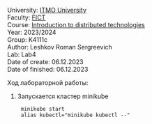 University: [ITMO University](https://itmo.ru/ru/)  
Faculty: [FICT](https://fict.itmo.ru)  
Course: [Introduction to distributed technologies](https://github.com/itmo-ict-faculty/introduction-to-distributed-technologies)  
Year: 2023/2024  
Group: K4111c  
Author: Leshkov Roman Sergreevich  
Lab: Lab4  
Date of create: 06.12.2023  
Date of finished: 06.12.2023  

Ход лабораторной работы:

1. Запускается кластер minikube

        minikube start
        alias kubectl="minikube kubectl --"
